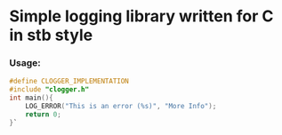 # Simple logging library written for C in stb style

### Usage:
```c
#define CLOGGER_IMPLEMENTATION  
#include "clogger.h"  
int main(){  
	LOG_ERROR("This is an error (%s)", "More Info");  
	return 0;
}`

